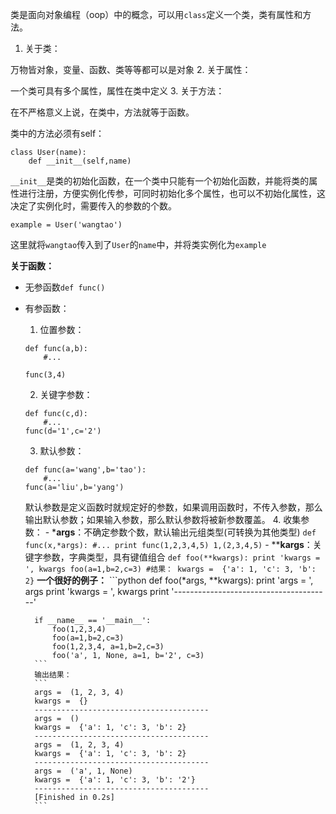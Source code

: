 类是面向对象编程（oop）中的概念，可以用`class`定义一个类，类有属性和方法。
1. 关于类：

万物皆对象，变量、函数、类等等都可以是对象
2. 关于属性：

一个类可具有多个属性，属性在类中定义
3. 关于方法：

在不严格意义上说，在类中，方法就等于函数。

类中的方法必须有self：
```
class User(name):
    def __init__(self,name)
```
`__init__`是类的初始化函数，在一个类中只能有一个初始化函数，并能将类的属性进行注册，方便实例化传参，可同时初始化多个属性，也可以不初始化属性，这决定了实例化时，需要传入的参数的个数。
```
example = User('wangtao')
```
这里就将`wangtao`传入到了`User`的`name`中，并将类实例化为`example`

**关于函数：**
- 无参函数`def func()`
- 有参函数：

    1. 位置参数：
    ```
    def func(a,b):
        #...
        
    func(3,4)
    ```
    2. 关键字参数：
    ```
    def func(c,d):
        #...
    func(d='1',c='2')
    ```
    3. 默认参数：
    ```
    def func(a='wang',b='tao'):
        #...
    func(a='liu',b='yang')
    ```
    默认参数是定义函数时就规定好的参数，如果调用函数时，不传入参数，那么输出默认参数；如果输入参数，那么默认参数将被新参数覆盖。
    4. 收集参数：
        - ***args**：不确定参数个数，默认输出元组类型(可转换为其他类型)
        ```
        def func(x,*args):
            #...
        print func(1,2,3,4,5)
        1,(2,3,4,5)
        ```
        - ****kargs**：关键字参数，字典类型，具有键值组合
        ```
        def foo(**kwargs):
            print 'kwargs = ', kwargs
        foo(a=1,b=2,c=3)
        #结果：
        kwargs =  {'a': 1, 'c': 3, 'b': 2}
        ```
        **一个很好的例子：**
        ```python
        def foo(*args, **kwargs):
            print 'args = ', args
            print 'kwargs = ', kwargs
            print '---------------------------------------'

        if __name__ == '__main__':
            foo(1,2,3,4)
            foo(a=1,b=2,c=3)
            foo(1,2,3,4, a=1,b=2,c=3)
            foo('a', 1, None, a=1, b='2', c=3)
        ```
        输出结果：
        ```
        args =  (1, 2, 3, 4)
        kwargs =  {}
        ---------------------------------------
        args =  ()
        kwargs =  {'a': 1, 'c': 3, 'b': 2}
        ---------------------------------------
        args =  (1, 2, 3, 4)
        kwargs =  {'a': 1, 'c': 3, 'b': 2}
        ---------------------------------------
        args =  ('a', 1, None)
        kwargs =  {'a': 1, 'c': 3, 'b': '2'}
        ---------------------------------------
        [Finished in 0.2s]
        ```
        